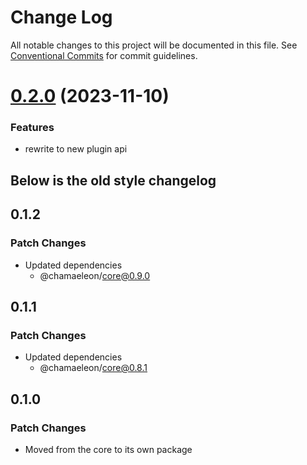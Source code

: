 # Change Log

All notable changes to this project will be documented in this file.
See [Conventional Commits](https://conventionalcommits.org) for commit guidelines.

# [0.2.0](https://github.com/lFandoriNl/chamaeleon/compare/@chamaeleon/typography-plugin@0.1.1...@chamaeleon/typography-plugin@0.2.0) (2023-11-10)

### Features

- rewrite to new plugin api

## Below is the old style changelog

## 0.1.2

### Patch Changes

- Updated dependencies
  - @chamaeleon/core@0.9.0

## 0.1.1

### Patch Changes

- Updated dependencies
  - @chamaeleon/core@0.8.1

## 0.1.0

### Patch Changes

- Moved from the core to its own package
